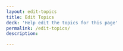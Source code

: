 ```yaml
---
layout: edit-topics
title: Edit Topics
deck: 'Help edit the topics for this page'
permalink: /edit-topics/
description:

---
```

